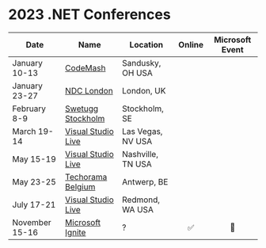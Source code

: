 # 2023 .NET Conferences

| Date               | Name                       | Location             | Online | Microsoft Event |
|--------------------|----------------------------|----------------------|:------:|:-----:|
| January 10-13      | [CodeMash](https://www.codemash.org/)| Sandusky, OH USA|||
| January 23-27      | [NDC London](https://ndclondon.com/)| London, UK |||
| February 8-9       | [Swetugg Stockholm](https://swetugg.se/sthlm-2023)| Stockholm, SE|||
| March 19-14        | [Visual Studio Live](https://vslive.com/events/las-vegas-2023/home.aspx)|Las Vegas, NV USA|||
| May 15-19          | [Visual Studio Live](https://vslive.com/)|Nashville, TN USA|||
| May 23-25          | [Techorama Belgium](https://techorama.be/)|Antwerp, BE|||
| July 17-21         | [Visual Studio Live](https://vslive.com/)|Redmond, WA USA|||
| November 15-16     | [Microsoft Ignite](https://ignite.microsoft.com)|?|✅|🎉|

